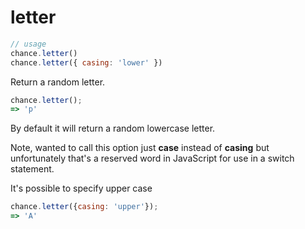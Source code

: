 # letter

```js
// usage
chance.letter()
chance.letter({ casing: 'lower' })
```

Return a random letter.

```js
chance.letter();
=> 'p'
```

By default it will return a random lowercase letter.

<p class="pullquote">Note, wanted to call this option just <strong>case</strong> instead of <strong>casing</strong> but unfortunately that's a reserved word in JavaScript for use in a switch statement.</p>

It's possible to specify upper case

```js
chance.letter({casing: 'upper'});
=> 'A'
```
